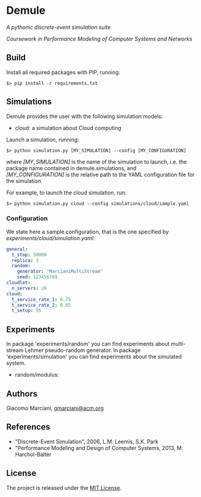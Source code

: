 # Demule

*A pythonic discrete-event simulation suite*

*Coursework in Performance Modeling of Computer Systems and Networks*


## Build
Install all required packages with PIP, running:

    $> pip install -r requirements.txt


## Simulations
Demule provides the user with the following simulation models:

* cloud: a simulation about Cloud computing

Launch a simulation, running:

    $> python simulation.py [MY_SIMULATION] --config [MY_CONFIGURATION]
    
where 
*[MY_SIMULATION]* is the name of the simulation to launch, i.e. the package name contained in demule.simulations, and
*[MY_CONFIGURATION]* is the relative path to the YAML configuration file for the simulation.

For example, to launch the cloud simulation, run:

    $> python simulation.py cloud --config simulations/cloud/sample.yaml


### Configuration
We state here a sample configuration, that is the one specified by *experiments/cloud/simulation.yaml*:

```yaml
general:
  t_stop: 50000
  replica: 3
  random:
    generator: "MarcianiMultiStream"
    seed: 123456789
cloudlet:
  n_servers: 20
cloud:
  t_service_rate_1: 0.75
  t_service_rate_2: 0.85
  t_setup: 95
```


## Experiments

In package 'experiments/random' you can find experiments about multi-stream Lehmer pseudo-random generator.
In package 'experiments/simulation' you can find experiments about the simulated system.

* random/modulus: 




## Authors
Giacomo Marciani, [gmarciani@acm.org](mailto:gmarciani@acm.org)


## References
* "Discrete-Event Simulation", 2006, L.M. Leemis, S.K. Park
* "Performance Modeling and Design of Computer Systems, 2013, M. Harchol-Balter


## License
The project is released under the [MIT License](https://opensource.org/licenses/MIT).
